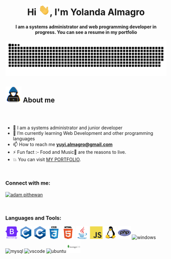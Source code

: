 <div align="center">
<h1 align="center">Hi <img width="35" src="https://github.com/YolsAlm/YolsAlm/blob/main/waving.gif">, I'm Yolanda Almagro</h1>
<h4 align="center">I am a systems administrator and web programming developer in progress. You can see a resume in my portfolio</h4>
</div>

<div align="center">
  <a href="https://github.com/YolsAlm/">
  <img  src="https://github.com/YolsAlm/YolsAlm/blob/main/grid-snake.svg"
       alt="snake" /></a>
</div>

## <picture><img src = "https://github.com/YolsAlm/YolsAlm/blob/main/about_me.gif" width = 50px></picture> About me

<br><br>

- :school: I am a systems administrator and junior developer
- 🌱 I’m currently learning Web Development and other programming languages
- 📫 How to reach me **yuyi.almagro@gmail.com**
- ⚡ Fun fact :- Food and Music🎵 are the reasons to live.
- :boom: You can visit [MY PORTFOLIO](https://github.com/YolsAlm/portfolio).
<br>

<h3 align="left">Connect with me:</h3>
<p align="left">
  <a href="https://www.linkedin.com/in/yolanda-almagro-480a381ba/" target="_blank"><img align="center"
      src="https://raw.githubusercontent.com/rahuldkjain/github-profile-readme-generator/master/src/images/icons/Social/linked-in-alt.svg"
      alt="adam pithewan" height="30" width="40" /></a>
</p>

<br>

<h3 align="left">Languages and Tools:</h3>
<p align="left"> 
  <img src="https://raw.githubusercontent.com/devicons/devicon/master/icons/bootstrap/bootstrap-plain-wordmark.svg"alt="bootstrap" width="40" height="40" />
  <img src="https://raw.githubusercontent.com/devicons/devicon/master/icons/c/c-original.svg"alt="c" width="40" height="40" /> 
  <img src="https://raw.githubusercontent.com/devicons/devicon/master/icons/cplusplus/cplusplus-original.svg"alt="cplusplus" width="40" height="40" />  
  <img src="https://raw.githubusercontent.com/devicons/devicon/master/icons/css3/css3-original-wordmark.svg" alt="css3"width="40" height="40" />  
  <img src="https://raw.githubusercontent.com/devicons/devicon/master/icons/html5/html5-original-wordmark.svg"alt="html5" width="40" height="40" />
  <img src="https://raw.githubusercontent.com/devicons/devicon/master/icons/java/java-original.svg" alt="java" width="40"height="40" /> </a> 
  <img src="https://raw.githubusercontent.com/devicons/devicon/master/icons/javascript/javascript-original.svg"alt="javascript" width="40" height="40" />  
  <img src="https://raw.githubusercontent.com/devicons/devicon/master/icons/linux/linux-original.svg" alt="linux" width="40" height="40"/> </a> 
  <img src="https://raw.githubusercontent.com/devicons/devicon/master/icons/php/php-original.svg" alt="php" width="40" height="40"/> </a> 
  <img src="https://user-images.githubusercontent.com/59575502/127427981-bfaa39a1-bce1-4f63-85c4-f61f14f39f46.png" alt="windows" width="40" height="40" />
  <img src="https://user-images.githubusercontent.com/59575502/127428630-7563c6a0-4ce4-4b21-9473-b7c2b149f3c4.png" alt="mysql" width="40" height="40" />
  <img src="https://user-images.githubusercontent.com/59575502/127427980-4b5ba4cf-daee-474f-a500-872181ccc470.png" alt="vscode" width="25" height="25" />
  <img src="https://user-images.githubusercontent.com/59575502/127427977-74d3fe09-d1c3-447a-9446-b28aae6df5cb.png" alt="ubuntu" width="25" height="25" />
  <img src="https://raw.githubusercontent.com/github/explore/master/topics/mongodb/mongodb.png" alt="MongoDB" width="40px">


<br>


